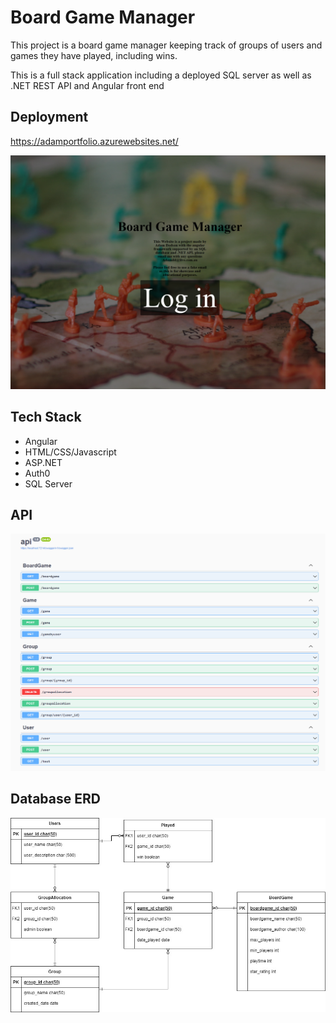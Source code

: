 # Board Game Manager

This project is a board game manager keeping track of groups of users and games they have played, including wins.

This is a full stack application including a deployed SQL server as well as .NET REST API and Angular front end

## Deployment
https://adamportfolio.azurewebsites.net/

![Front End Deployment](https://github.com/AdamDod/Board_Game_Manager/blob/main/Front_End.PNG)

## Tech Stack

- Angular
- HTML/CSS/Javascript
- ASP.NET
- Auth0
- SQL Server

## API
![Swagger img of api](https://github.com/AdamDod/Board_Game_Manager/blob/main/Swagger.PNG)


## Database ERD
![Entity Relationship Diagram of database](https://github.com/AdamDod/Board_Game_Manager/blob/main/Untitled%20Diagram.jpg)
